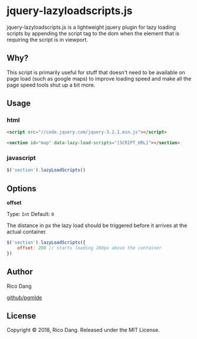 # jquery-lazyloadscripts.js

jquery-lazyloadscripts.js is a lightweight jquery plugin for lazy loading scripts by appending the script tag to the dom when the element that is requiring the script is in viewport.

## Why?

This script is primarily useful for stuff that doesn't need to be available on page load (such as google maps) to improve loading speed and make all the page speed tools shut up a bit more.

## Usage

### html
```html
<script src="//code.jquery.com/jquery-3.2.1.min.js"></script>

<section id="map" data-lazy-load-scripts="[SCRIPT_URL]"></section>
```

### javascript
```javascript
$('section').lazyLoadScripts()
```

## Options

**offset**

Type: `Int` Default: `0`

The distance in px the lazy load should be triggered before it arrives at the actual container.

```javascript
$('section').lazyLoadScripts({
	offset: 200 // starts loading 200px above the container
})
```

## Author
Rico Dang

[github/pgmlde](https://github.com/pgmlde/)

## License
Copyright © 2018, Rico Dang. Released under the MIT License.
